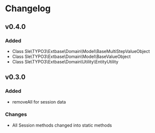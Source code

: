 # Changelog

## v0.4.0
### Added
- Class Sle\TYPO3\Extbase\Domain\Model\BaseMultiStepValueObject
- Class Sle\TYPO3\Extbase\Domain\Model\BaseValueObject
- Class Sle\TYPO3\Extbase\Domain\Utility\EntityUtility

## v0.3.0
### Added
- removeAll for session data

### Changes
- All Session methods changed into static methods
